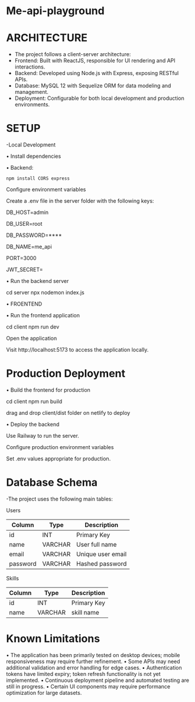 # Me-api-playground
# ARCHITECTURE
- The project follows a client-server architecture:
- Frontend: Built with ReactJS, responsible for UI rendering and API interactions.
- Backend: Developed using Node.js with Express, exposing RESTful APIs.
- Database: MySQL 12 with Sequelize ORM for data modeling and management.
- Deployment: Configurable for both local development and production environments.
  
# SETUP
-Local Development

• Install dependencies

• Backend:

    npm install CORS express
    
  
  Configure environment variables

  Create a .env file in the server folder with the following keys:

DB_HOST=admin

DB_USER=root

DB_PASSWORD=****

DB_NAME=me_api

PORT=3000

JWT_SECRET=<my-secret-key>

• Run the backend server

 cd server
 npx nodemon index.js

• FROENTEND

• Run the frontend application

cd client
npm run dev


Open the application

Visit http://localhost:5173 to access the application locally.

# Production Deployment

• Build the frontend for production

cd client
npm run build

drag and drop client/dist folder on netlify to deploy


• Deploy the backend

Use Railway to run the server.

Configure production environment variables

Set .env values appropriate for production.

# Database Schema

-The project uses the following main tables:

Users

| Column   | Type    | Description       |
| -------- | ------- | ----------------- |
| id       | INT     | Primary Key       |
| name     | VARCHAR | User full name    |
| email    | VARCHAR | Unique user email |
| password | VARCHAR | Hashed password   |

Skills

| Column   | Type    | Description       |
| -------- | ------- | ----------------- |
| id       | INT     | Primary Key       |
| name     | VARCHAR |  skill name       |

# Known Limitations

• The application has been primarily tested on desktop devices; mobile responsiveness may require further refinement.
• Some APIs may need additional validation and error handling for edge cases.
• Authentication tokens have limited expiry; token refresh functionality is not yet implemented.
• Continuous deployment pipeline and automated testing are still in progress.
• Certain UI components may require performance optimization for large datasets.


